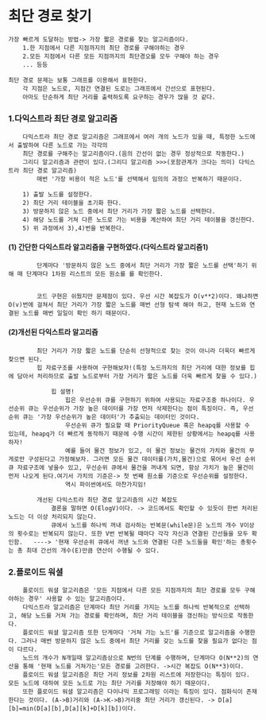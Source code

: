 최단 경로 찾기
==============
    가장 빠르게 도달하는 방법-> 가장 짧은 경로를 찾는 알고리즘이다.
        1.한 지점에서 다른 지점까지의 최단 경로를 구해야하는 경우
        2.모든 지점에서 다른 모든 지점까지의 최단경오를 모두 구해야 하는 경우
        ... 등등

    최단 경로 문제는 보통 그래프를 이용해서 표현한다.
        각 지점은 노드로, 지점간 연결된 도로는 그래프에서 간선으로 표현된다.
        아마도 단순하게 최단 거리를 출력하도록 요구하는 경우가 많을 것 같다.

### 1.다익스트라 최단 경로 알고리즘
        다익스트라 최단 경로 알고리즘은 그래프에서 여러 개의 노드가 있을 때, 특정한 노드에서 출발하여 다른 노드로 가는 각각의 
        최단 경로를 구해주는 알고리즘이다.(음의 간선이 없는 경우 정상적으로 작동한다.)
        그리디 알고리즘과 관련이 있다.(그리디 알고리즘 >>>(포함관계가 크다는 의미) 다익스트라 최단 경로 알고리즘)
            매번 '가장 비용이 적은 노드'를 선택해서 임의의 과정으 반복하기 때문이다.

        1) 출발 노드를 설정한다.
        2) 최단 거리 테이블을 초기화 한다.
        3) 방문하지 않은 노드 중에서 최단 거리가 가장 짧은 노드를 선택한다.
        4) 해당 노드를 거쳐 다른 노드로 가는 비용을 계산하여 최단 거리 테이블을 갱신한다.
        5) 위 과정에서 3),4)번을 반복한다.


####        (1) 간단한 다익스트라 알고리즘을 구현하였다.(다익스트라 알고리즘1)
            
            단계마다 '방문하지 않은 노드 중에서 최단 거리가 가장 짧은 노드를 선택'하기 위해 매 단계마다 1차원 리스트의 모든 원소를 를 확인한다.
        

            코드 구현은 쉬웠지만 문제점이 있다. 우선 시간 복잡도가 O(v**2)이다. 왜냐하면 O(v)번에 걸쳐서 최단 거리가 가장 짧은 노드를 매번 선형 탐색 해야 하고, 현재 노드와 연결된 노드를 매번 일일이 확인 하기 때문이다.

####        (2)개선된 다익스트라 알고리즘
        
            최단 거리가 가장 짧은 노드를 단순히 선형적으로 찾는 것이 아니라 더욱더 빠르게 찾으면 된다.
            힙 자료구조를 사용하여 구현해보자!(특정 노드까지의 최단 거리에 대한 정보를 힙에 담아서 처리하므로 출발 노드로부터 가장 거리가 짧은 노드를 더욱 빠르게 찾을 수 있다.)

                힙 설명!
                    힙은 우선순위 큐를 구현하기 위하여 사용되는 자료구조중 하나이다. 우선순위 큐는 우선순위가 가장 높은 데이터를 가장 먼저 삭제한다는 점이 특징이다. 즉, 우선순위 큐는 '가장 우선순위가 높은 데이터'가 추출되는 데이터인 것이다. 
                    우선순위 큐가 필요할 때 PriorityQueue 혹은 heapq를 사용할 수 있는데, heapq가 더 빠르게 동작하기 때문에 수행 시간이 제한된 상황에서는 heapq를 사용하자!
                    예를 들어 물건 정보가 있고, 이 물건 정보는 물건의 가치와 물건의 무게로만 구성된다고 가정해보자. 그러면 모든 물건 데이터를(가치,물건)으로 묶어서 우선 순위 큐 자료구조에 넣을수 있고, 우선순위 큐에서 물건을 꺼내게 되면, 항상 가치가 높은 물건이 먼저 나오게 된다.여기서 가치의 기준은-> 첫 번째 원소를 기준으로 우선순위를 설정한다.
                    역시 파이썬에서도 마찬가지임!  
            
            개선된 다익스트라 최단 경로 알고리즘의 시간 복잡도
                결론을 말하면 O(ElogV)이다. -> 코드에서도 확인할 수 있듯이 한번 처리된 노드는 더 이상 처리되지 않는다.
                큐에서 노드를 하나씩 꺼내 검사하는 반복문(while문)은 노드의 개수 V이상의 횟수로는 반복되지 않는다. 또한 V번 반복될 때마다 각각 자신과 연결된 간선들을 모두 확인함.   ----> '현재 우선순위 큐에서 꺼낸 노드와 연결된 다른 노드들을 확인'하는 총횟수는 총 최대 간선의 개수(E)만큼 연산이 수행될 수 있다.
        
### 2.플로이드 워셜
        폴로이드 워셜 알고리즘은 '모든 지점에서 다른 모든 지점까지의 최단 경로를 모두 구해야하는 경우' 사용할 수 있는 알고리즘이다.
        다익스트라 알고리즘은 단계마다 최단 거리를 가지는 노드를 하나씩 반복적으로 선택하고, 해당 노드를 거쳐 가는 경로를 확인하며, 최단 거리 테이블을 갱신하는 방식으로 작동한다.
        플로이드 워셜 알고리즘 또한 단게마다 '거쳐 가는 노드'를 기준으로 알고리즘을 수행한다. 그러나 매번 방문하지 않은 노드 중에서 최단 거리를 갖는 노드를 찾을 필요가 없다는 점이 다르다.
        노드의 개수가 N개일때 알고리즘상으로 N번의 단계를 수행하며, 단계마다 O(N**2)의 연산을 통해 '현재 노드를 거쳐가는'모든 경로를 고려한다. ->시간 복잡도 O(N**3)이다.
        플로이드 워셜 알고리즘은 최단 거리 정보를 2차원 리스트에 저장한다는 특징이 있다. 모든 노드에 대하여 모든 노드로 가는 최단 거리를 저장해야 하기 때문이다.
        또한 플로이드 워셜 알고리즘은 다이나믹 프로그래밍 이라는 특징이 있다. 점화식이 존재한다는 것이다. (A->B)거리와 (A->K->B)거리중 최단 거리가 갱신된다. -> D[a][b]=min(D[a][b],D[a][k]+D[k][b])이다.
        
